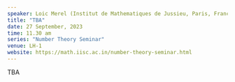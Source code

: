 ```yaml
---
speaker: Loic Merel (Institut de Mathematiques de Jussieu, Paris, France)
title: "TBA"
date: 27 September, 2023
time: 11.30 am
series: "Number Theory Seminar"
venue: LH-1
website: https://math.iisc.ac.in/number-theory-seminar.html
---
```


TBA
